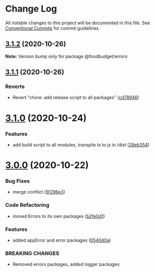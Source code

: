 # Change Log

All notable changes to this project will be documented in this file.
See [Conventional Commits](https://conventionalcommits.org) for commit guidelines.

## [3.1.2](https://github.com/Lilmortal/foodbudget/compare/@foodbudget/errors@3.1.1...@foodbudget/errors@3.1.2) (2020-10-26)

**Note:** Version bump only for package @foodbudget/errors





## [3.1.1](https://github.com/Lilmortal/foodbudget/compare/@foodbudget/errors@3.1.0...@foodbudget/errors@3.1.1) (2020-10-26)


### Reverts

* Revert "chore: add release script to all packages" ([cd78946](https://github.com/Lilmortal/foodbudget/commit/cd789460dfde6ddfc73cddadb90f08ed02e52f72))





# [3.1.0](https://github.com/Lilmortal/foodbudget/compare/@foodbudget/errors@3.0.0...@foodbudget/errors@3.1.0) (2020-10-24)


### Features

* add build script to all modules, transpile ts to js in /dist ([28eb354](https://github.com/Lilmortal/foodbudget/commit/28eb354ce6879195e9479a589ca448e78263d5fb))





# [3.0.0](https://github.com/Lilmortal/foodbudget/compare/@foodbudget/errors@2.0.1...@foodbudget/errors@3.0.0) (2020-10-22)


### Bug Fixes

* merge conflict ([5f296e3](https://github.com/Lilmortal/foodbudget/commit/5f296e3fa85dc30eef07633c5f12f88aecc3635f))


### Code Refactoring

* moved Errors to its own packages ([b2fe0d1](https://github.com/Lilmortal/foodbudget/commit/b2fe0d1228feb2c392144d8dbfe50f56253f993a))


### Features

* added appError and error packages ([0540d0a](https://github.com/Lilmortal/foodbudget/commit/0540d0a7224639d3212ddef5f92804200464d170))


### BREAKING CHANGES

* Removed errors packages, added logger packages
